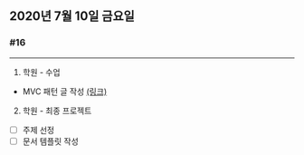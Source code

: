 ## 2020년 7월 10일 금요일
### #16
---
1. 학원 - 수업
* MVC 패턴 글 작성 [(링크)](https://glasgow.tistory.com/50)

2. 학원  - 최종 프로젝트
- [ ] 주제 선정
- [ ] 문서 템플릿 작성
